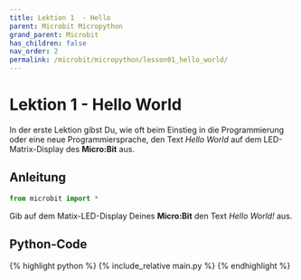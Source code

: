 ```yaml
---
title: Lektion 1  - Hello
parent: Microbit Micropython
grand_parent: Microbit
has_children: false
nav_order: 2
permalink: /microbit/micropython/lesson01_hello_world/
---
```


# Lektion 1 - Hello World

In der erste Lektion gibst Du, wie oft beim Einstieg in die Programmierung oder eine neue Programmiersprache, den Text _Hello World_ auf dem LED-Matrix-Display des __Micro:Bit__ aus.

## Anleitung


```js
from microbit import *
```

Gib auf dem Matix-LED-Display Deines __Micro:Bit__ den Text _Hello World!_ aus.

## Python-Code

{% highlight python %}
    {% include_relative main.py %}
{% endhighlight %}
